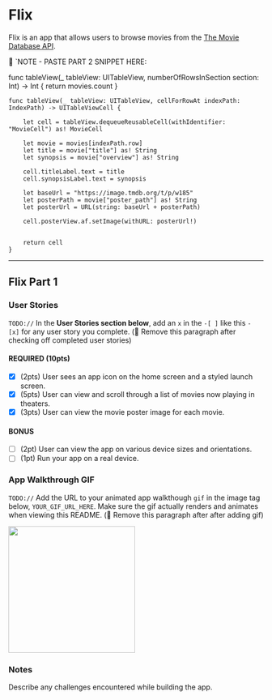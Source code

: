 # Flix

Flix is an app that allows users to browse movies from the [The Movie Database API](http://docs.themoviedb.apiary.io/#).

📝 `NOTE - PASTE PART 2 SNIPPET HERE:

func tableView(_ tableView: UITableView, numberOfRowsInSection section: Int) -> Int {
        return movies.count
    }
    
    func tableView(_ tableView: UITableView, cellForRowAt indexPath: IndexPath) -> UITableViewCell {
        
        let cell = tableView.dequeueReusableCell(withIdentifier: "MovieCell") as! MovieCell
        
        let movie = movies[indexPath.row]
        let title = movie["title"] as! String
        let synopsis = movie["overview"] as! String
        
        cell.titleLabel.text = title
        cell.synopsisLabel.text = synopsis
        
        let baseUrl = "https://image.tmdb.org/t/p/w185"
        let posterPath = movie["poster_path"] as! String
        let posterUrl = URL(string: baseUrl + posterPath)
        
        cell.posterView.af.setImage(withURL: posterUrl!)
        
        
        return cell
    }
---

## Flix Part 1

### User Stories
`TODO://` In the **User Stories section below**, add an `x` in the `-[ ]` like this `- [x]` for any user story you complete. (🚫 Remove this paragraph after checking off completed user stories)

#### REQUIRED (10pts)
- [x] (2pts) User sees an app icon on the home screen and a styled launch screen.
- [x] (5pts) User can view and scroll through a list of movies now playing in theaters.
- [x] (3pts) User can view the movie poster image for each movie.

#### BONUS
- [ ] (2pt) User can view the app on various device sizes and orientations.
- [ ] (1pt) Run your app on a real device.

### App Walkthrough GIF
`TODO://` Add the URL to your animated app walkthough `gif` in the image tag below, `YOUR_GIF_URL_HERE`. Make sure the gif actually renders and animates when viewing this README. (🚫 Remove this paragraph after after adding gif)

<img src="https://imgur.com/fT0F5Vw.gif" width=250><br>

### Notes
Describe any challenges encountered while building the app.
